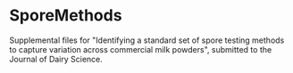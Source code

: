 # SporeMethods

Supplemental files for "Identifying a standard set of spore testing methods to capture variation across commercial milk powders", submitted to the Journal of Dairy Science. 
